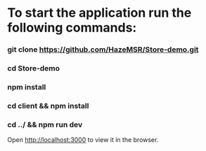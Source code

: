 # To start the application run the following commands:

### git clone https://github.com/HazeMSR/Store-demo.git
### cd Store-demo
### npm install
### cd client && npm install
### cd ../ && npm run dev

Open [http://localhost:3000](http://localhost:3000) to view it in the browser.
